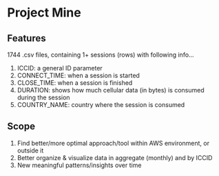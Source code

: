 # Project Mine
## Features
1744 .csv files, containing 1+ sessions (rows) with following info...
1. ICCID: a general ID parameter
2. CONNECT_TIME: when a session is started
3. CLOSE_TIME: when a session is finished
4. DURATION: shows how much cellular data (in bytes) is consumed during the session
5. COUNTRY_NAME: country where the session is consumed
## Scope
1. Find better/more optimal approach/tool within AWS environment, or outside it
2. Better organize & visualize data in aggregate (monthly) and by ICCID
3. New meaningful patterns/insights over time